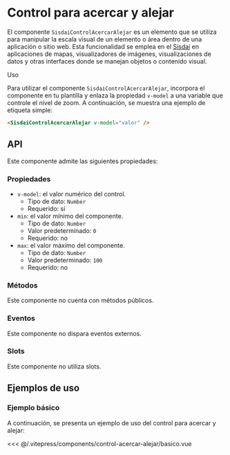 <script setup>
import EjemploBasico from "../../.vitepress/components/control-acercar-alejar/basico.vue";
</script>

# Control para acercar y alejar

El componente `SisdaiControlAcercarAlejar` es un elemento que se utiliza para manipular la escala visual de un elemento o área dentro de una aplicación o sitio web. Esta funcionalidad se emplea en el [Sisdai](https://sisdai.conahcyt.mx/) en aplicaciones de mapas, visualizadores de imágenes, visualizaciones de datos y otras interfaces donde se manejan objetos o contenido visual.

Uso

Para utilizar el componente `SisdaiControlAcercarAlejar`, incorpora el componente en tu plantilla y enlaza la propiedad `v-model` a una variable que controle el nivel de zoom. A continuación, se muestra una ejemplo de etiqueta simple:

```html
<SisdaiControlAcercarAlejar v-model="valor" />
```

<section id="api">

## API

Este componente admite las siguientes propiedades:

### Propiedades

- `v-model`: el valor numérico del control.
  - Tipo de dato: `Number`
  - Requerido: sí
- `min`: el valor mínimo del componente.
  - Tipo de dato: `Number`
  - Valor predeterminado: `0`
  - Requerido: no
- `max`: el valor máximo del componente.
  - Tipo de dato: `Number`
  - Valor predeterminado: `100`
  - Requerido: no

### Métodos

Este componente no cuenta con métodos públicos.

### Eventos

Este componente no dispara eventos externos.

### Slots

Este componente no utiliza slots.

</section>

<section id="ejemplos">

## Ejemplos de uso

### Ejemplo básico

A continuación, se presenta un ejemplo de uso del control para acercar y alejar:

<!-- <utils-ejemplo-doc ruta="control-acercar-alejar/basico.vue"/> -->
<EjemploBasico />
<<< @/.vitepress/components/control-acercar-alejar/basico.vue

</section>
